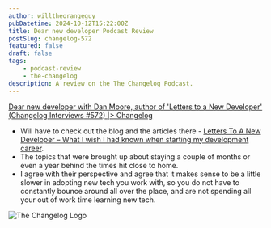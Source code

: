 ```yaml
---
author: willtheorangeguy
pubDatetime: 2024-10-12T15:22:00Z
title: Dear new developer Podcast Review
postSlug: changelog-572
featured: false
draft: false
tags:
    - podcast-review
    - the-changelog
description: A review on the The Changelog Podcast.
---
```


[Dear new developer with Dan Moore, author of 'Letters to a New Developer' (Changelog Interviews #572) |> Changelog](https://changelog.com/podcast/572)

-   Will have to check out the blog and the articles there - [Letters To A New Developer – What I wish I had known when starting my development career](https://letterstoanewdeveloper.com/).
-   The topics that were brought up about staying a couple of months or even a year behind the times hit close to home.
-   I agree with their perspective and agree that it makes sense to be a little slower in adopting new tech you work with, so you do not have to constantly bounce around all over the place, and are not spending all your out of work time learning new tech.

![The Changelog Logo](https://is1-ssl.mzstatic.com/image/thumb/Podcasts123/v4/b5/b1/43/b5b14333-7cbe-123d-c444-0204e5d08102/mza_311421542997449775.png/300x300bb.webp)
